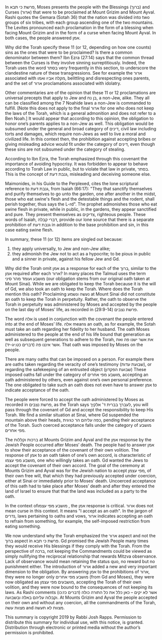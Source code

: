 In פרשת כי תבא, Moses presents the people with the Blessings (ברוך) and Curses (ארור) that were to be proclaimed at Mount Grizim and Mount Ayval. Rashi quotes the Gemara (Sotah 36) that the nation was divided into two groups of six tribes, with each group ascending one of the two mountains. The Levites pronounced each proclamation in the form of a blessing when facing Mount Grizim and in the form of a curse when facing Mount Ayval. In both cases, the people answered אמן.

Why did the Torah specify these 11 (or 12, depending on how one counts) sins as the ones that were to be proclaimed? Is there a common denominator between them? Ibn Ezra (27:14) says that the common thread between the Curses is they involve sinning surreptitiously. Indeed, the Torah uses the word בסתר very frequently in this section, to underscore the clandestine nature of these transgressions. See for example the ארור associated with מקלה אביו ואמו, belittling and disrespecting ones parents, and the set of ארור proclamations associated with idolatry.

Other commentaries are of the opinion that these 11 or 12 proclamations are universal precepts that apply to Jew and בן נח, a non-Jew, alike. They all can be classified among the 7 Noahide laws a non-Jew is commanded to fulfill. [Note this does not apply to the final ארור for one who does not keep the laws of the Torah, which is a general admonition and does not refer to a Ben Noah.] It would appear that according to this opinion, the obligation to honor one’s parents applies to a non-Jew as well. This obligation would be subsumed under the general and broad category of דינים, civil law including torts and damages, which require non-Jews as well to live a moral and civilized life. In this context then, the prohibition against accepting bribes or giving misleading advice would fit under the category of דינים, even though these sins are not subsumed under the category of stealing.

According to Ibn Ezra, the Torah emphasized through this covenant the importance of avoiding hypocrisy. It was forbidden to appear to behave according to Torah Law in public, but to violate that law in private, בסתר. This is the concept of גנבת דעת, misleading and deceiving someone else.

Maimonides, in his Guide to the Perplexed, cites the lone scriptural reference to גנבת דעת, from Isaiah (66:17): "They that sanctify themselves and purify themselves to go unto the garden, one after another in the midst, those who eat swine's flesh and the detestable things and the rodent, shall perish together, thus says the L-rd". The prophet admonishes those who eat swine flesh in private, while in public, in the gardens, they appear sanctified and pure. They present themselves as צדיקים, righteous people. These words of Isaiah, דברי קבלה, provide our lone source that there is a separate prohibition of גנבת דעת in addition to the base prohibition and sin, in this case eating swine flesh.

In summary, these 11 (or 12) items are singled out because:
1) they apply universally, to Jew and non-Jew alike;
2) they admonish the Jew not to act as a hypocrite;  to be pious in public and a sinner in private, against his fellow Jew and Gd.

Why did the Torah omit אמן as a response for each of the ברוך, similar to the אמן required after each ארור? In many places the Talmud uses the term מושבע ועומד מהר סיני (our obligation stems from our original oath taken at Mount Sinai). While we are obligated to keep the Torah because it is the will of Gd, we also took an oath to keep the Torah. Where does the Torah mention this oath? Proclaiming נעשה ונשמע at Mount Sinai did not constitute an oath to keep the Torah in perpetuity. Rather, the oath to observe the Torah in perpetuity was administered by Moses and accepted by the people on the last day of Moses’ life, as recorded in פרשת נצבים (29:9-14). 

The word אלה is used in conjunction with the covenant the people entered into at the end of Moses’ life. אלה means an oath, as for example, the Sotah must take an oath regarding her fidelity to her husband. The oath Moses administered to the people at the end of his life bound that generation as well as subsequent generations to adhere to the Torah, את אשר ישנו פה ואת אשר איננו פה (דברים כט:יג-יד).  That oath was imposed by Moses on the people. 

There are many oaths that can be imposed on a person. For example there are oaths taken regarding the veracity of one’s testimony (שבועת עדות), or regarding the safekeeping of an entrusted object (שבועת הפקדון) These imposed oaths fall under the category of מושבע מפי אחרים, accepting an oath administered by others, even against one’s own personal preference. The one obligated to take such an oath does not even have to answer אמן to indicate acceptance of the oath. 

The people were forced to accept the oath administered by Moses as recorded in פרשת נצבים, as the Torah says לעברך בברית ד' אלקיך, you will pass through the covenant of Gd and accept the responsibility to keep His Torah. We find a similar situation at Sinai, where Gd suspended the mountain above their heads, כפה עליהם הר כגיגית, pending their acceptance of the Torah. Such coerced acceptance falls under the category of מושבע מפי אחרים.

The ברכות וקללות at Mounts Grizim and Ayval and the אמן response by the Jewish People occurred after Moses’ death. The people had to answer אמן to show their acceptance of the covenant of their own volition. The response of אמן to an oath taken of one’s own accord, is characteristic of מושבע מפי עצמו, one who willingly takes an oath. Gd wanted the Jews to accept the covenant of their own accord. The goal of the ceremony at Mounts Grizim and Ayval was for the Jewish nation to accept מפי עצמן, of their own free will, that which they had previously accepted under coercion, either at Sinai or immediately prior to Moses’ death. Uncoerced acceptance of this oath had to take place after Moses’ death and after they entered the land of Israel to ensure that that the land was included as a party to the oath.

In the context ofמושבע מפי עצמו  , the  אמן  response is critical. ארור does not mean curse in this context. It means "I accept as an oath". In the jargon of נדרים, laws pertaining to oaths and vows, ארור indicates accepting an oath to refrain from something, for example, the self-imposed restriction from eating something.

We now understand why the Torah emphasized the ארור aspect and not the ברוך aspect in פרשת כי תבא. Gd promised the Jewish People many times they would receive His blessings if they comply with the Torah. From the perspective of ברכה, not keeping the Commandments could be viewed as simply nullifying the reciprocal relationship that rewards Mitzva observance.  Lack of observance would mean retaining the status quo, no reward but no punishment either. The introduction of ארור added a new and very important dimension to the obligation. By answering אמן to the prohibitions of ארור, they were no longer only מושבע מפי אחרים (from Gd and Moses), they were now obligated as מושבעים מפי עצמן, accepting the Torah of their own volition, and they were now bound to the consequences of not keeping its laws. As Rashi comments (דברים כז:כו) אשר לא יקים – כאן כלל את כל התורה כולה וקבלוה עליהם באלה ובשבועה. At Mounts Grizim and Ayval the people accepted on their own and without any coercion, all the commandments of the Torah, מצוות עשה and מצוות לא תעשה.

This summary is copyright 2019 by Rabbi Josh Rapps. Permission to distribute this summary for individual use, with this notice, is granted. Distribution through electronic or printed media without the author’s permission is prohibited.

